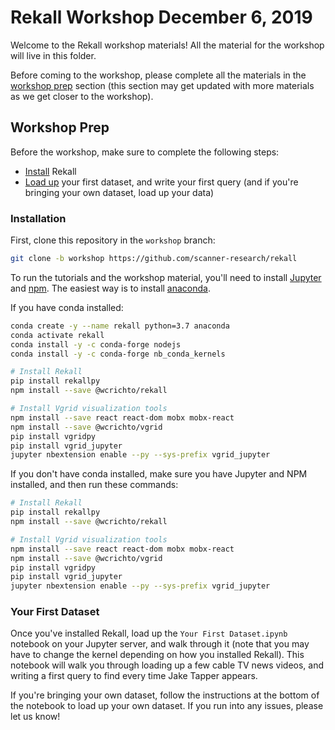 # Rekall Workshop December 6, 2019

Welcome to the Rekall workshop materials! All the material for the workshop
will live in this folder.

Before coming to the workshop, please complete all the materials in the
[workshop prep](#workshop-prep) section (this section may get updated with more
materials as we get closer to the workshop).

## Workshop Prep

Before the workshop, make sure to complete the following steps:

* [Install](#installation) Rekall
* [Load up](#your-first-dataset) your first dataset, and write your first
query (and if you're bringing your own dataset, load up your data)
<!--
* [Annotate](#data-annotation) a few ground truth examples of what you want to
query for
-->

### Installation

First, clone this repository in the `workshop` branch:
```bash
git clone -b workshop https://github.com/scanner-research/rekall
```

To run the tutorials and the workshop material, you'll need to install
[Jupyter](https://jupyter.org/install) and [npm](https://www.npmjs.com/).
The easiest way is to install
[anaconda](https://www.anaconda.com/distribution/).

If you have conda installed:
```bash
conda create -y --name rekall python=3.7 anaconda
conda activate rekall
conda install -y -c conda-forge nodejs
conda install -y -c conda-forge nb_conda_kernels

# Install Rekall
pip install rekallpy
npm install --save @wcrichto/rekall

# Install Vgrid visualization tools
npm install --save react react-dom mobx mobx-react
npm install --save @wcrichto/vgrid
pip install vgridpy
pip install vgrid_jupyter
jupyter nbextension enable --py --sys-prefix vgrid_jupyter
```

If you don't have conda installed, make sure you have Jupyter and NPM
installed, and then run these commands:
```bash
# Install Rekall
pip install rekallpy
npm install --save @wcrichto/rekall

# Install Vgrid visualization tools
npm install --save react react-dom mobx mobx-react
npm install --save @wcrichto/vgrid
pip install vgridpy
pip install vgrid_jupyter
jupyter nbextension enable --py --sys-prefix vgrid_jupyter
```

### Your First Dataset
Once you've installed Rekall, load up the `Your First Dataset.ipynb` notebook
on your Jupyter server, and walk through it (note that you may have to change
the kernel depending on how you installed Rekall).
This notebook will walk you through loading up a few cable TV news videos, and
writing a first query to find every time Jake Tapper appears.

If you're bringing your own dataset, follow the instructions at the bottom of
the notebook to load up your own dataset.
If you run into any issues, please let us know!

<!--
### Data Annotation

Coming soon!
-->
